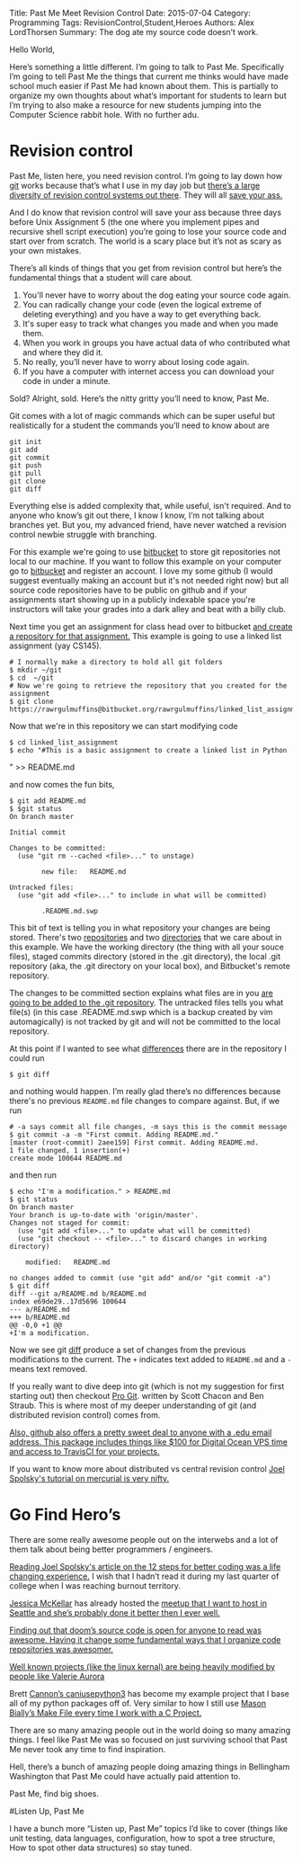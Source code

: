 Title: Past Me Meet Revision Control
Date: 2015-07-04
Category: Programming
Tags: RevisionControl,Student,Heroes
Authors: Alex LordThorsen
Summary: The dog ate my source code doesn’t work.

Hello World,

Here’s something a little different. I’m going to talk to Past Me. Specifically I’m going to tell Past Me the things that current me thinks would have made school much easier if Past Me had known about them. This is partially to organize my own thoughts about what’s important for students to learn but I’m trying to also make a resource for new students jumping into the Computer Science rabbit hole. With no further adu.

# Revision control

Past Me, listen here, you need revision control. I’m going to lay down how  [git](https://git-scm.com/book/en/v2/Getting-Started-Git-Basics) works because that’s what I use in my day job but  [there’s a large diversity of revision control systems out there](https://en.wikipedia.org/wiki/Comparison_of_revision_control_software). They will all [save your ass.](https://programmers.stackexchange.com/questions/13614/how-serious-is-losing-the-source-code)


And I do know that revision control will save your ass because three days before Unix Assignment 5 (the one where you implement pipes and recursive shell script execution) you’re going to lose your source code and start over from scratch. The world is a scary place but it’s not as scary as your own mistakes.

There’s all kinds of things that you get from revision control but here’s the fundamental things that a student will care about.

1. You'll never have to worry about the dog eating your source code again.
2. You can radically change your code (even the logical extreme of deleting everything) and you have a way to get everything back.
3. It's super easy to track what changes you made and when you made them.
4. When you work in groups you have actual data of who contributed what and where they did it.
5. No really, you’ll never have to worry about losing code again.
6. If you have a computer with internet access you can download your code in under a minute.

Sold? Alright, sold. Here’s the nitty gritty you’ll need to know, Past Me.

Git comes with a lot of magic commands which can be super useful but realistically for a student the commands you’ll need to know about are

    git init
    git add
    git commit
    git push
    git pull
    git clone 
    git diff

Everything else is added complexity that, while useful, isn't required. And to anyone who know’s git out there, I know I know, I’m not talking about  branches yet. But you, my advanced friend, have never watched a revision control newbie struggle with branching. 

For this example we're going to use [bitbucket](https://bitbucket.org/) to store git repositories not local to our machine. If you want to follow this example on your computer go to [bitbucket](https://bitbucket.org/) and register an account. I love my some github (I would suggest eventually making an account but it's not needed right now) but all source code repositories have to be public on github and if your assignments start showing up in a publicly indexable space you're instructors will take your grades into a dark alley and beat with a billy club.

Next time you get an assignment for class head over to bitbucket [and create a repository for that assignment.](https://confluence.atlassian.com/display/BITBUCKET/Create+a+repository) This example is going to use a linked list assignment (yay CS145).

    # I normally make a directory to hold all git folders
    $ mkdir ~/git
    $ cd  ~/git
    # Now we're going to retrieve the repository that you created for the assignment
    $ git clone  https://rawrgulmuffins@bitbucket.org/rawrgulmuffins/linked_list_assignment.git
    

Now that we're in this repository we can start modifying code 
 
    $ cd linked_list_assignment
    $ echo "#This is a basic assignment to create a linked list in Python
" >> README.md

and now comes the fun bits,

    $ git add README.md 
    $ $git status
    On branch master
    
    Initial commit
    
    Changes to be committed:
      (use "git rm --cached <file>..." to unstage)
    
            new file:   README.md
    
    Untracked files:
      (use "git add <file>..." to include in what will be committed)
                                                                                                                      
            .README.md.swp                                       

This bit of text is telling you in what repository your changes are being stored. There's two [repositories](https://programmers.stackexchange.com/questions/69178/what-is-the-benefit-of-gits-two-stage-commit-process-staging) and two [directories](https://help.github.com/articles/pushing-to-a-remote/) that we care about in this example. We have the working directory (the thing with all your souce files), staged commits directory (stored in the .git directory),  the local .git repository (aka, the .git directory on your local box), and Bitbucket's remote repository. 

The changes to be committed section explains what files are in you [are going to be added to the .git repository](https://git-scm.com/book/en/v2/Git-Basics-Working-with-Remotes). The untracked files tells you what file(s) (in this case .README.md.swp which is a backup created by vim automagically) is not tracked by git and will not be committed to the local repository.

At this point if I wanted to see what [differences](https://en.wikipedia.org/wiki/Diff_utility) there are in the repository I could run

    $ git diff

and nothing would happen. I’m really glad there’s no differences because  there's no previous `README.md` file changes to compare against. But, if we run

    # -a says commit all file changes, -m says this is the commit message
    $ git commit -a -m "First commit. Adding README.md."
    [master (root-commit) 2aee159] First commit. Adding README.md.
    1 file changed, 1 insertion(+)
    create mode 100644 README.md

and then run

    $ echo "I'm a modification." > README.md
    $ git status
    On branch master
    Your branch is up-to-date with 'origin/master'.
    Changes not staged for commit:
      (use "git add <file>..." to update what will be committed)
      (use "git checkout -- <file>..." to discard changes in working directory)

        modified:   README.md

    no changes added to commit (use "git add" and/or "git commit -a")
    $ git diff
    diff --git a/README.md b/README.md
    index e69de29..17d5696 100644
    --- a/README.md
    +++ b/README.md
    @@ -0,0 +1 @@
    +I'm a modification.

Now we see git [diff](https://en.wikipedia.org/wiki/Diff_utility) produce a set of changes from the previous modifications to the current. The `+` indicates text added to `README.md` and a `-` means text removed.

If you really want to dive deep into git (which is not my suggestion for first starting out) then checkout [Pro Git](https://www.git-scm.com/book/en/v2).  written by Scott Chacon and Ben Straub. This is where most of my deeper understanding of git (and distributed revision control) comes from.

[Also, github also offers a pretty sweet deal to anyone with a .edu email address. This package includes things like $100 for Digital Ocean VPS time and access to TravisCI for your projects.](https://education.github.com/pack)

If you want to know more about distributed vs central revision control [Joel Spolsky's tutorial on mercurial is very nifty.](http://hginit.com/)

# Go Find Hero’s


There are some really awesome people out on the interwebs and a lot of them talk about being better programmers / engineers. 

[Reading Joel Spolsky's article on the 12 steps for better coding was a life changing experience.](http://www.joelonsoftware.com/articles/fog0000000043.html) I wish that I hadn’t read it during my last quarter of college when I was reaching burnout territory. 

[Jessica McKellar](https://twitter.com/jessicamckellar) has already hosted the [meetup that I want to host in Seattle and she’s probably done it better then I ever well.](http://pythonsprints.com/2013/05/5/bostons-cpython-sprint-new-contributors/)

[Finding out that doom’s source code is open for anyone to read was awesome. Having it change some fundamental ways that I organize code repositories was awesomer.](https://github.com/id-Software/DOOM/tree/master/linuxdoom-1.10)

[Well known projects (like the linux kernal) are being heavily modified by people  like Valerie Aurora](http://blog.valerieaurora.org/2009/03/27/relatime-recap/)

Brett [Cannon’s caniusepython3](https://github.com/brettcannon/caniusepython3) has become my example project that I base all of my python packages off of. Very similar to how I still use [Mason Bially’s Make File every time I work with a C Project.](https://github.com/mason-bially)

There are so many amazing people out in the world doing so many amazing things. I feel like Past Me was so focused on just surviving school that Past Me never took any time to find inspiration.

Hell, there’s a bunch of amazing people doing amazing things in Bellingham Washington that Past Me could have actually paid attention to.

Past Me, find big shoes.

#Listen Up, Past Me

I have a bunch more “Listen up, Past Me” topics I’d like to cover (things like unit testing, data languages, configuration, how to spot a tree structure, How to spot other data structures) so stay tuned.
